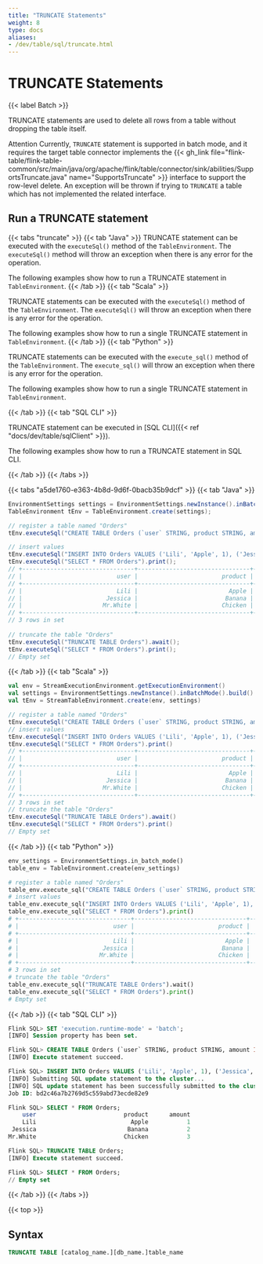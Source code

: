 ```yaml
---
title: "TRUNCATE Statements"
weight: 8
type: docs
aliases:
- /dev/table/sql/truncate.html
---
```

<!--
Licensed to the Apache Software Foundation (ASF) under one
or more contributor license agreements.  See the NOTICE file
distributed with this work for additional information
regarding copyright ownership.  The ASF licenses this file
to you under the Apache License, Version 2.0 (the
"License"); you may not use this file except in compliance
with the License.  You may obtain a copy of the License at

  http://www.apache.org/licenses/LICENSE-2.0

Unless required by applicable law or agreed to in writing,
software distributed under the License is distributed on an
"AS IS" BASIS, WITHOUT WARRANTIES OR CONDITIONS OF ANY
KIND, either express or implied.  See the License for the
specific language governing permissions and limitations
under the License.
-->

# TRUNCATE Statements

{{< label Batch >}}

TRUNCATE statements are used to delete all rows from a table without dropping the table itself.

<span class="label label-danger">Attention</span> Currently, `TRUNCATE` statement is supported in batch mode, and it requires the target table connector implements the  {{< gh_link file="flink-table/flink-table-common/src/main/java/org/apache/flink/table/connector/sink/abilities/SupportsTruncate.java" name="SupportsTruncate" >}}
interface to support the row-level delete. An exception will be thrown if trying to `TRUNCATE` a table which has not implemented the related interface.


## Run a TRUNCATE statement

{{< tabs "truncate" >}}
{{< tab "Java" >}}
TRUNCATE statement can be executed with the `executeSql()` method of the `TableEnvironment`. The `executeSql()` method will throw an exception when there is any error for the operation.

The following examples show how to run a TRUNCATE statement in `TableEnvironment`.
{{< /tab >}}
{{< tab "Scala" >}}

TRUNCATE statements can be executed with the `executeSql()` method of the `TableEnvironment`. The `executeSql()` will throw an exception when there is any error for the operation.

The following examples show how to run a single TRUNCATE statement in `TableEnvironment`.
{{< /tab >}}
{{< tab "Python" >}}

TRUNCATE statements can be executed with the `execute_sql()` method of the `TableEnvironment`. The `execute_sql()` will throw an exception when there is any error for the operation.

The following examples show how to run a single TRUNCATE statement in `TableEnvironment`.

{{< /tab >}}
{{< tab "SQL CLI" >}}

TRUNCATE statement can be executed in [SQL CLI]({{< ref "docs/dev/table/sqlClient" >}}).

The following examples show how to run a TRUNCATE statement in SQL CLI.

{{< /tab >}}
{{< /tabs >}}

{{< tabs "a5de1760-e363-4b8d-9d6f-0bacb35b9dcf" >}}
{{< tab "Java" >}}
```java
EnvironmentSettings settings = EnvironmentSettings.newInstance().inBatchMode().build();
TableEnvironment tEnv = TableEnvironment.create(settings);

// register a table named "Orders"
tEnv.executeSql("CREATE TABLE Orders (`user` STRING, product STRING, amount INT) WITH (...)");

// insert values
tEnv.executeSql("INSERT INTO Orders VALUES ('Lili', 'Apple', 1), ('Jessica', 'Banana', 2), ('Mr.White', 'Chicken', 3)").await();
tEnv.executeSql("SELECT * FROM Orders").print();
// +--------------------------------+--------------------------------+-------------+
// |                           user |                        product |      amount |
// +--------------------------------+--------------------------------+-------------+
// |                           Lili |                          Apple |           1 |
// |                        Jessica |                         Banana |           2 |
// |                       Mr.White |                        Chicken |           3 |
// +--------------------------------+--------------------------------+-------------+
// 3 rows in set
        
// truncate the table "Orders"
tEnv.executeSql("TRUNCATE TABLE Orders").await();
tEnv.executeSql("SELECT * FROM Orders").print();
// Empty set
```
{{< /tab >}}
{{< tab "Scala" >}}
```scala
val env = StreamExecutionEnvironment.getExecutionEnvironment()
val settings = EnvironmentSettings.newInstance().inBatchMode().build()
val tEnv = StreamTableEnvironment.create(env, settings)

// register a table named "Orders"
tEnv.executeSql("CREATE TABLE Orders (`user` STRING, product STRING, amount INT) WITH (...)")
// insert values
tEnv.executeSql("INSERT INTO Orders VALUES ('Lili', 'Apple', 1), ('Jessica', 'Banana', 2), ('Mr.White', 'Chicken', 3)").await()
tEnv.executeSql("SELECT * FROM Orders").print()
// +--------------------------------+--------------------------------+-------------+
// |                           user |                        product |      amount |
// +--------------------------------+--------------------------------+-------------+
// |                           Lili |                          Apple |           1 |
// |                        Jessica |                         Banana |           2 |
// |                       Mr.White |                        Chicken |           3 |
// +--------------------------------+--------------------------------+-------------+
// 3 rows in set
// truncate the table "Orders"
tEnv.executeSql("TRUNCATE TABLE Orders").await()
tEnv.executeSql("SELECT * FROM Orders").print()
// Empty set
```
{{< /tab >}}
{{< tab "Python" >}}
```python
env_settings = EnvironmentSettings.in_batch_mode()
table_env = TableEnvironment.create(env_settings)

# register a table named "Orders"
table_env.execute_sql("CREATE TABLE Orders (`user` STRING, product STRING, amount INT) WITH (...)")
# insert values
table_env.execute_sql("INSERT INTO Orders VALUES ('Lili', 'Apple', 1), ('Jessica', 'Banana', 2), ('Mr.White', 'Chicken', 3)").wait()
table_env.execute_sql("SELECT * FROM Orders").print()
# +--------------------------------+--------------------------------+-------------+
# |                           user |                        product |      amount |
# +--------------------------------+--------------------------------+-------------+
# |                           Lili |                          Apple |           1 |
# |                        Jessica |                         Banana |           2 |
# |                       Mr.White |                        Chicken |           3 |
# +--------------------------------+--------------------------------+-------------+
# 3 rows in set
# truncate the table "Orders"
table_env.execute_sql("TRUNCATE TABLE Orders").wait()
table_env.execute_sql("SELECT * FROM Orders").print()
# Empty set
```
{{< /tab >}}
{{< tab "SQL CLI" >}}
```sql
Flink SQL> SET 'execution.runtime-mode' = 'batch';
[INFO] Session property has been set.

Flink SQL> CREATE TABLE Orders (`user` STRING, product STRING, amount INT) with (...);
[INFO] Execute statement succeed.

Flink SQL> INSERT INTO Orders VALUES ('Lili', 'Apple', 1), ('Jessica', 'Banana', 1), ('Mr.White', 'Chicken', 3);
[INFO] Submitting SQL update statement to the cluster...
[INFO] SQL update statement has been successfully submitted to the cluster:
Job ID: bd2c46a7b2769d5c559abd73ecde82e9

Flink SQL> SELECT * FROM Orders;
    user                         product      amount
    Lili                           Apple           1
 Jessica                          Banana           2
Mr.White                         Chicken           3

Flink SQL> TRUNCATE TABLE Orders;
[INFO] Execute statement succeed.

Flink SQL> SELECT * FROM Orders;
// Empty set
```
{{< /tab >}}
{{< /tabs >}}

{{< top >}}

## Syntax

```sql
TRUNCATE TABLE [catalog_name.][db_name.]table_name
```
